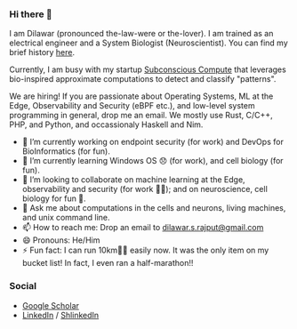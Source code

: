 ### Hi there 👋

I am Dilawar (pronounced the-law-were or the-lover). I am trained as an electrical engineer and a System Biologist (Neuroscientist). 
You can find my brief history [here](https://dilawars.notion.site/A-brief-history-of-Dilawar-7e28486f832a4f59905899d7d318f287).

Currently, I am busy with my startup [Subconscious Compute](https://www.subcom.tech) that leverages bio-inspired approximate 
computations to detect and classify "patterns". 

We are hiring! If you are passionate about Operating Systems, ML at the Edge, 
Observability and Security (eBPF etc.), and low-level system programming in general, 
drop me an email. We mostly use Rust, C/C++, PHP, and Python, and occassionaly Haskell and Nim.

- 🔭 I’m currently working on endpoint security (for work) and DevOps for BioInformatics (for fun).
- 🌱 I’m currently learning Windows OS 😞 (for work), and cell biology (for fun).
- 👯 I’m looking to collaborate on machine learning at the Edge, observability and security (for work 👷‍♂️); and on neuroscience, cell biology for fun 🏏. 
- 💬 Ask me about computations in the cells and neurons, living machines, and unix command line.
- 📫 How to reach me: Drop an email to <dilawar.s.rajput@gmail.com>
- 😄 Pronouns: He/Him
- ⚡ Fun fact: I can run 10km🏃‍♂️ easily now. It was the only item on my bucket list! In fact, I even ran a half-marathon!! 

### Social

- [Google Scholar](https://scholar.google.com/citations?user=M8uppRgAAAAJ&hl=en&authuser=1)
- [LinkedIn](https://www.linkedin.com/in/dilawar-singh/) / [ShlinkedIn](https://www.shlinkedin.com/sh/hotteasaurus)
